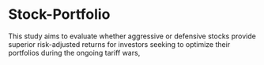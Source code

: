 # Stock-Portfolio
This study aims to evaluate whether aggressive or defensive stocks provide superior risk-adjusted returns for investors seeking to optimize their portfolios during the ongoing tariff wars,
